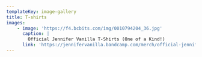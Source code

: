 ```yaml
---
templateKey: image-gallery
title: T-shirts
images:
    - image: 'https://f4.bcbits.com/img/0010794204_36.jpg'
      caption: |
        Official Jennifer Vanilla T-Shirts (One of a Kind!)
      link: 'https://jennifervanilla.bandcamp.com/merch/official-jennifer-vanilla-t-shirts-one-of-a-kind'
---
```

